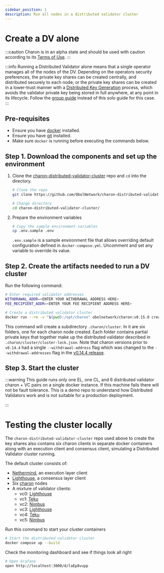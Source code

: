 ```yaml
---
sidebar_position: 1
description: Run all nodes in a distributed validator cluster
---
```


# Create a DV alone

:::caution
Charon is in an alpha state and should be used with caution according to its [Terms of Use](https://obol.tech/terms.pdf).
:::

:::info
Running a Distributed Validator alone means that a single operator manages all of the nodes of the DV. Depending on the operators security preferences, the private key shares can be created centrally, and distributed securely to each node; or the private key shares can be created in a lower-trust manner with a [Distributed Key Generation](../key-concepts.md#distributed-validator-key-generation-ceremony) process, which avoids the validator private key being stored in full anywhere, at any point in its lifecycle. Follow the [group guide](./group/index.md) instead of this solo guide for this case.
:::

## Pre-requisites

- Ensure you have [docker](https://docs.docker.com/engine/install/) installed.
- Ensure you have [git](https://git-scm.com/downloads) installed. 
- Make sure `docker` is running before executing the commands below.

## Step 1. Download the components and set up the environment

1. Clone the [charon-distributed-validator-cluster](https://github.com/ObolNetwork/charon-distributed-validator-cluster) repo and `cd` into the directory.

   ```sh
   # Clone the repo
   git clone https://github.com/ObolNetwork/charon-distributed-validator-cluster.git

   # Change directory
   cd charon-distributed-validator-cluster/
   ```

2. Prepare the environment variables

   ```sh
   # Copy the sample environment variables
   cp .env.sample .env
   ```
   `.env.sample` is a sample environment file that allows overriding default configuration defined in `docker-compose.yml`. Uncomment and set any variable to override its value.

## Step 2. Create the artifacts needed to run a DV cluster

Run the following command:

```sh
# Enter required validator addresses
WITHDRAWAL_ADDR=<ENTER YOUR WITHDRAWAL ADDRESS HERE>
FEE_RECIPIENT_ADDR=<ENTER YOUR FEE RECIPIENT ADDRESS HERE>

# Create a distributed validator cluster
docker run --rm -v "$(pwd):/opt/charon" obolnetwork/charon:v0.15.0 create cluster --name="mycluster" --withdrawal-addresses="${WITHDRAWAL_ADDR}" --fee-recipient-addresses="${FEE_RECIPIENT_ADDR}" --nodes 6 --threshold 5
```

This command will create a subdirectory `.charon/cluster`. In it are six folders, one for each charon node created. Each folder contains partial private keys that together make up the distributed validator described in `.charon/cluster/cluster-lock.json`. Note
that charon versions prior to `v0.14.4` had a single `--withdrawal-address` flag which was changed to the `--withdrawal-addresses` flag in the [v0.14.4 release](https://github.com/ObolNetwork/charon/releases/tag/v0.14.4).

## Step 3. Start the cluster

:::warning
This guide runs only one EL, one CL, and 6 distributed validator charon + VC pairs on a single docker instance. If this machine fails there will not be fault tolerance. This is a demo repo to understand how Distributed Validators work and is not suitable for a production deployment. 
<!-- To distribute your cluster physically and start the DV, copy or move each `.charon` directory with one (or several) private keys within it to the other machines you'll use as nodes. 

Then use the single node [docker compose](https://github.com/ObolNetwork/charon-distributed-validator-node), the kubernetes [manifests](https://github.com/ObolNetwork/charon-k8s-distributed-validator-node), or the [helm chart](https://github.com/ObolNetwork/helm-charts) example repos to get your nodes up and connected after loading the `.charon` folder artifacts into them appropriately. -->
:::

# Testing the cluster locally

The `charon-distributed-validator-cluster` repo used above to create the key shares also contains six charon clients in separate docker containers along with an execution client and consensus client, simulating a Distributed Validator cluster running.

The default cluster consists of:
- [Nethermind](https://github.com/NethermindEth/nethermind), an execution layer client
- [Lighthouse](https://github.com/sigp/lighthouse), a consensus layer client
- Six [charon](https://github.com/ObolNetwork/charon) nodes
- A mixture of validator clients:
   - vc0: [Lighthouse](https://github.com/sigp/lighthouse)
   - vc1: [Teku](https://github.com/ConsenSys/teku)
   - vc2: [Nimbus](https://github.com/status-im/nimbus-eth2)
   - vc3: [Lighthouse](https://github.com/sigp/lighthouse)
   - vc4: [Teku](https://github.com/ConsenSys/teku)
   - vc5: [Nimbus](https://github.com/status-im/nimbus-eth2)

Run this command to start your cluster containers

```sh
# Start the distributed validator cluster
docker compose up --build
```
Check the monitoring dashboard and see if things look all right

```sh
# Open Grafana
open http://localhost:3000/d/laEp8vupp
```